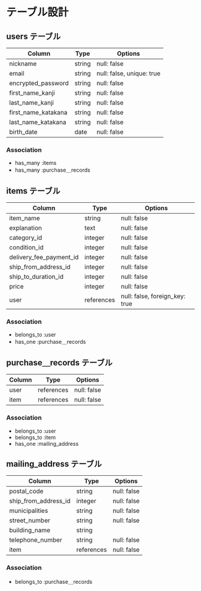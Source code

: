 # テーブル設計

## users テーブル

| Column                  | Type       | Options                        |
| ----------------------- | ---------- | ------------------------------ |
| nickname                | string     | null: false                    |
| email                   | string     | null: false, unique: true      |
| encrypted_password      | string     | null: false                    |
| first_name_kanji        | string     | null: false                    |
| last_name_kanji         | string     | null: false                    |
| first_name_katakana     | string     | null: false                    |
| last_name_katakana      | string     | null: false                    |
| birth_date              | date       | null: false                    |

### Association

- has_many :items
- has_many :purchase＿records



## items テーブル

| Column                  | Type       | Options                        |
| ----------------------- | ---------- | ------------------------------ |
| item_name               | string     | null: false                    |
| explanation             | text       | null: false                    |
| category_id             | integer    | null: false                    |
| condition_id            | integer    | null: false                    |
| delivery_fee_payment_id | integer    | null: false                    |
| ship_from_address_id    | integer    | null: false                    |
| ship_to_duration_id     | integer    | null: false                    |
| price                   | integer    | null: false                    |
| user                    | references | null: false, foreign_key: true |

### Association

- belongs_to :user
- has_one :purchase＿records



## purchase＿records テーブル

| Column                  | Type       | Options                        |
| ----------------------- | ---------- | ------------------------------ |
| user                    | references | null: false                    |
| item                    | references | null: false                    |

### Association

- belongs_to :user
- belongs_to :item
- has_one :mailing_address



## mailing_address テーブル

| Column                  | Type       | Options                        |
| ----------------------- | ---------- | ------------------------------ |
| postal_code             | string     | null: false                    |
| ship_from_address_id    | integer    | null: false                    |
| municipalities          | string     | null: false                    |
| street_number           | string     | null: false                    |
| building_name           | string     |                                |
| telephone_number        | string     | null: false                    |
| item                    | references | null: false                    |

### Association

- belongs_to :purchase＿records